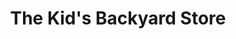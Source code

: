 ---
title: "The Kid's Backyard Store"
url: /portland/the-kids-backyard-store/
shop: garden furniture
---